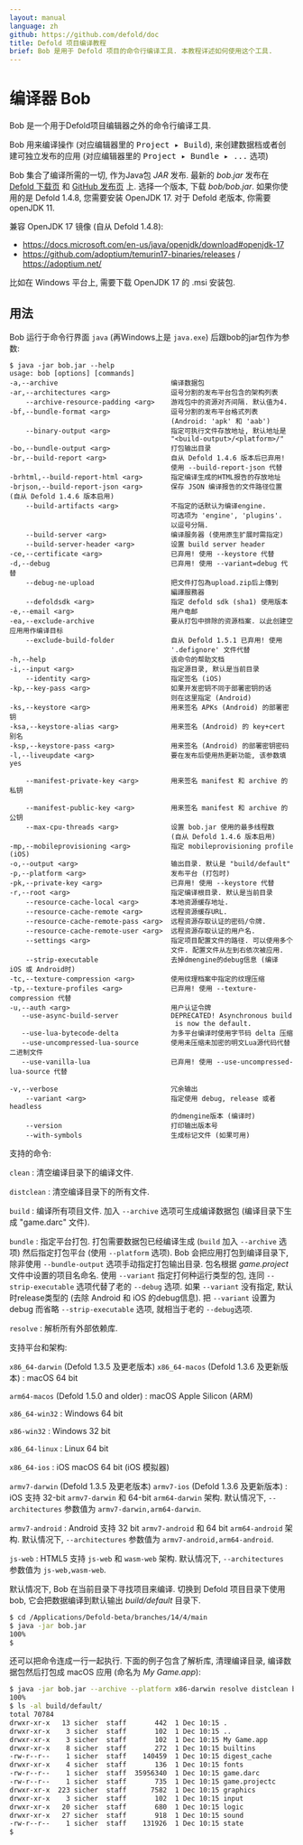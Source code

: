 ```yaml
---
layout: manual
language: zh
github: https://github.com/defold/doc
title: Defold 项目编译教程
brief: Bob 是用于 Defold 项目的命令行编译工具. 本教程详述如何使用这个工具.
---
```


# 编译器 Bob

Bob 是一个用于Defold项目编辑器之外的命令行编译工具.

Bob 用来编译操作 (对应编辑器里的 <kbd>Project ▸ Build</kbd>), 来创建数据档或者创建可独立发布的应用 (对应编辑器里的 <kbd>Project ▸ Bundle ▸ ...</kbd> 选项)

Bob 集合了编译所需的一切, 作为Java包 _JAR_ 发布. 最新的 *bob.jar* 发布在 [Defold 下载页](http://d.defold.com) 和 [GitHub 发布页](https://github.com/defold/defold/releases) 上. 选择一个版本, 下载 *bob/bob.jar*. 如果你使用的是 Defold 1.4.8, 您需要安装 OpenJDK 17. 对于 Defold 老版本, 你需要 openJDK 11.

兼容 OpenJDK 17 镜像 (自从 Defold 1.4.8):
* https://docs.microsoft.com/en-us/java/openjdk/download#openjdk-17
* https://github.com/adoptium/temurin17-binaries/releases / https://adoptium.net/

比如在 Windows 平台上, 需要下载 OpenJDK 17 的 .msi 安装包.

## 用法

Bob 运行于命令行界面 `java` (再Windows上是 `java.exe`) 后跟bob的jar包作为参数:

```text
$ java -jar bob.jar --help
usage: bob [options] [commands]
-a,--archive                            编译数据包
-ar,--architectures <arg>               逗号分割的发布平台包含的架构列表
    --archive-resource-padding <arg>    游戏包中的资源对齐间隔. 默认值为4.
-bf,--bundle-format <arg>               逗号分割的发布平台格式列表
                                        (Android: 'apk' 和 'aab')
    --binary-output <arg>               指定可执行文件存放地址, 默认地址是
                                        "<build-output>/<platform>/"
-bo,--bundle-output <arg>               打包输出目录
-br,--build-report <arg>                自从 Defold 1.4.6 版本后已弃用! 
                                        使用 --build-report-json 代替
-brhtml,--build-report-html <arg>       指定编译生成的HTML报告的存放地址
-brjson,--build-report-json <arg>       保存 JSON 编译报告的文件路径位置 (自从 Defold 1.4.6 版本启用)
    --build-artifacts <arg>             不指定的话默认为编译engine.
                                        可选项为 'engine', 'plugins'.
                                        以逗号分隔.
    --build-server <arg>                编译服务器 (使用原生扩展时需指定)
    --build-server-header <arg>         设置 build server header
-ce,--certificate <arg>                 已弃用! 使用 --keystore 代替
-d,--debug                              已弃用! 使用 --variant=debug 代替
    --debug-ne-upload                   把文件打包為upload.zip后上傳到
                                        編譯服務器
    --defoldsdk <arg>                   指定 defold sdk (sha1) 使用版本
-e,--email <arg>                        用户电邮
-ea,--exclude-archive                   要从打包中排除的资源档案. 以此创建空应用用作编译目标
    --exclude-build-folder              自从 Defold 1.5.1 已弃用! 使用
                                        '.defignore' 文件代替
-h,--help                               该命令的帮助文档
-i,--input <arg>                        指定源目录, 默认是当前目录
    --identity <arg>                    指定签名 (iOS)
-kp,--key-pass <arg>                    如果开发密钥不同于部署密钥的话
                                        则在这里指定 (Android)
-ks,--keystore <arg>                    用来签名 APKs (Android) 的部署密钥
-ksa,--keystore-alias <arg>             用来签名 (Android) 的 key+cert 别名
-ksp,--keystore-pass <arg>              用来签名 (Android) 的部署密钥密码
-l,--liveupdate <arg>                   要在发布后使用热更新功能, 该参数填 yes

    --manifest-private-key <arg>        用来签名 manifest 和 archive 的私钥

    --manifest-public-key <arg>         用来签名 manifest 和 archive 的公钥
    --max-cpu-threads <arg>             设置 bob.jar 使用的最多线程数
                                        (自从 Defold 1.4.6 版本启用)
-mp,--mobileprovisioning <arg>          指定 mobileprovisioning profile (iOS)
-o,--output <arg>                       输出目录. 默认是 "build/default"
-p,--platform <arg>                     发布平台 (打包时)
-pk,--private-key <arg>                 已弃用! 使用 --keystore 代替
-r,--root <arg>                         指定编译根目录. 默认是当前目录
    --resource-cache-local <arg>        本地资源缓存地址.
    --resource-cache-remote <arg>       远程资源缓存URL.
    --resource-cache-remote-pass <arg>  远程资源存取认证的密码/令牌.
    --resource-cache-remote-user <arg>  远程资源存取认证的用户名.
    --settings <arg>                    指定项目配置文件的路径. 可以使用多个
                                        文件. 配置文件从左到右依次被应用.
    --strip-executable                  去掉dmengine的debug信息 (编译 iOS 或 Android时)
-tc,--texture-compression <arg>         使用纹理档案中指定的纹理压缩
-tp,--texture-profiles <arg>            已弃用! 使用 --texture-compression 代替
-u,--auth <arg>                         用户认证令牌
   --use-async-build-server             DEPRECATED! Asynchronous build
                                         is now the default.
   --use-lua-bytecode-delta             为多平台编译时使用字节码 delta 压缩
   --use-uncompressed-lua-source        使用未压缩未加密的明文Lua源代码代替二进制文件
   --use-vanilla-lua                    已弃用! 使用 --use-uncompressed-lua-source 代替

-v,--verbose                            冗余输出
    --variant <arg>                     指定使用 debug, release 或者 headless
                                        的dmengine版本 (编译时)
    --version                           打印输出版本号
    --with-symbols                      生成标记文件 (如果可用)
```

支持的命令:

`clean`
: 清空编译目录下的编译文件.

`distclean`
: 清空编译目录下的所有文件.

`build`
: 编译所有项目文件. 加入 `--archive` 选项可生成编译数据包 (编译目录下生成 "game.darc" 文件).

`bundle`
: 指定平台打包. 打包需要数据包已经编译生成 (`build` 加入 `--archive` 选项) 然后指定打包平台 (使用 `--platform` 选项). Bob 会把应用打包到编译目录下, 除非使用 `--bundle-output` 选项手动指定打包输出目录. 包名根据 *game.project* 文件中设置的项目名命名. 使用 `--variant` 指定打何种运行类型的包, 连同 `--strip-executable` 选项代替了老的 `--debug` 选项. 如果 `--variant` 没有指定, 默认时release类型的 (去除 Android 和 iOS 的debug信息). 把 `--variant` 设置为 debug 而省略 `--strip-executable` 选项, 就相当于老的 `--debug`选项.

`resolve`
: 解析所有外部依赖库.

支持平台和架构:

`x86_64-darwin` (Defold 1.3.5 及更老版本)
`x86_64-macos` (Defold 1.3.6 及更新版本)
: macOS 64 bit

`arm64-macos` (Defold 1.5.0 and older)
: macOS Apple Silicon (ARM)

`x86_64-win32`
: Windows 64 bit

`x86-win32`
: Windows 32 bit

`x86_64-linux`
: Linux 64 bit

`x86_64-ios`
: iOS macOS 64 bit (iOS 模拟器)

`armv7-darwin` (Defold 1.3.5 及更老版本)
`armv7-ios` (Defold 1.3.6 及更新版本)
: iOS 支持 32-bit `armv7-darwin` 和 64-bit `arm64-darwin` 架构. 默认情况下, `--architectures` 参数值为 `armv7-darwin,arm64-darwin`.

`armv7-android`
: Android 支持 32 bit `armv7-android` 和 64 bit `arm64-android` 架构. 默认情况下, `--architectures` 参数值为 `armv7-android,arm64-android`.

`js-web`
: HTML5 支持 `js-web` 和 `wasm-web` 架构. 默认情况下, `--architectures` 参数值为 `js-web,wasm-web`.

默认情况下, Bob 在当前目录下寻找项目来编译. 切换到 Defold 项目目录下使用 bob, 它会把数据编译到默认输出 *build/default* 目录下.

```sh
$ cd /Applications/Defold-beta/branches/14/4/main
$ java -jar bob.jar
100%
$
```

还可以把命令连成一行一起执行. 下面的例子包含了解析库, 清理编译目录, 编译数据包然后打包成 macOS 应用 (命名为 *My Game.app*):

```sh
$ java -jar bob.jar --archive --platform x86-darwin resolve distclean build bundle
100%
$ ls -al build/default/
total 70784
drwxr-xr-x   13 sicher  staff       442  1 Dec 10:15 .
drwxr-xr-x    3 sicher  staff       102  1 Dec 10:15 ..
drwxr-xr-x    3 sicher  staff       102  1 Dec 10:15 My Game.app
drwxr-xr-x    8 sicher  staff       272  1 Dec 10:15 builtins
-rw-r--r--    1 sicher  staff    140459  1 Dec 10:15 digest_cache
drwxr-xr-x    4 sicher  staff       136  1 Dec 10:15 fonts
-rw-r--r--    1 sicher  staff  35956340  1 Dec 10:15 game.darc
-rw-r--r--    1 sicher  staff       735  1 Dec 10:15 game.projectc
drwxr-xr-x  223 sicher  staff      7582  1 Dec 10:15 graphics
drwxr-xr-x    3 sicher  staff       102  1 Dec 10:15 input
drwxr-xr-x   20 sicher  staff       680  1 Dec 10:15 logic
drwxr-xr-x   27 sicher  staff       918  1 Dec 10:15 sound
-rw-r--r--    1 sicher  staff    131926  1 Dec 10:15 state
$
```
